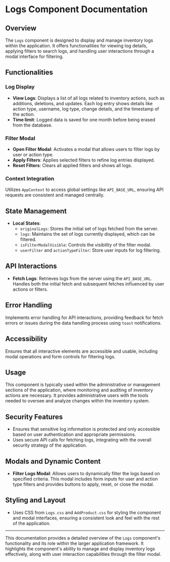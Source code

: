 # Logs Component Documentation

## Overview

The `Logs` component is designed to display and manage inventory logs within the application. It offers functionalities for viewing log details, applying filters to search logs, and handling user interactions through a modal interface for filtering.

## Functionalities

### Log Display

- **View Logs**: Displays a list of all logs related to inventory actions, such as additions, deletions, and updates. Each log entry shows details like action type, username, log type, change details, and the timestamp of the action.
- **Time limit**: Logged data is saved for one month before being erased from the database.

### Filter Modal

- **Open Filter Modal**: Activates a modal that allows users to filter logs by user or action type.
- **Apply Filters**: Applies selected filters to refine log entries displayed.
- **Reset Filters**: Clears all applied filters and shows all logs.

### Context Integration

Utilizes `AppContext` to access global settings like `API_BASE_URL`, ensuring API requests are consistent and managed centrally.

## State Management

- **Local States**:
  - `originalLogs`: Stores the initial set of logs fetched from the server.
  - `logs`: Maintains the set of logs currently displayed, which can be filtered.
  - `isFilterModalVisible`: Controls the visibility of the filter modal.
  - `userFilter` and `actionTypeFilter`: Store user inputs for log filtering.

## API Interactions

- **Fetch Logs**: Retrieves logs from the server using the `API_BASE_URL`. Handles both the initial fetch and subsequent fetches influenced by user actions or filters.

## Error Handling

Implements error handling for API interactions, providing feedback for fetch errors or issues during the data handling process using `toast` notifications.

## Accessibility

Ensures that all interactive elements are accessible and usable, including modal operations and form controls for filtering logs.

## Usage

This component is typically used within the administrative or management sections of the application, where monitoring and auditing of inventory actions are necessary. It provides administrative users with the tools needed to oversee and analyze changes within the inventory system.

## Security Features

- Ensures that sensitive log information is protected and only accessible based on user authentication and appropriate permissions.
- Uses secure API calls for fetching logs, integrating with the overall security strategy of the application.

## Modals and Dynamic Content

- **Filter Logs Modal**: Allows users to dynamically filter the logs based on specified criteria. This modal includes form inputs for user and action type filters and provides buttons to apply, reset, or close the modal.

## Styling and Layout

- Uses CSS from `Logs.css` and `AddProduct.css` for styling the component and modal interfaces, ensuring a consistent look and feel with the rest of the application.

---

This documentation provides a detailed overview of the `Logs` component's functionality and its role within the larger application framework. It highlights the component's ability to manage and display inventory logs effectively, along with user interaction capabilities through the filter modal.
